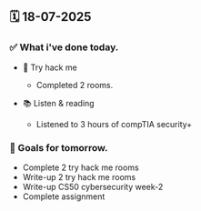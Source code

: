 ## 🗓️ 18-07-2025

### ✅ What i've done today.
- 👾 Try hack me
  - Completed 2 rooms.
 
- 📚 Listen & reading
  - Listened to 3 hours of compTIA security+


### 🎯 Goals for tomorrow.
- Complete 2 try hack me rooms
- Write-up 2 try hack me rooms
- Write-up CS50 cybersecurity week-2
- Complete assignment
